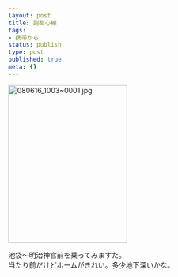 ```yaml
---
layout: post
title: 副都心線
tags:
- 携帯から
status: publish
type: post
published: true
meta: {}
---
```

<div class="moblogkun-entry">
<img src="http://wo.skr.jp/images/uploads/20080616_4855bdde25e62.jpg" width="240" height="320" alt="080616_1003~0001.jpg" />
<p>池袋〜明治神宮前を乗ってみますた。<br />
当たり前だけどホームがきれい。多少地下深いかな。<br />
</p>
</div>

